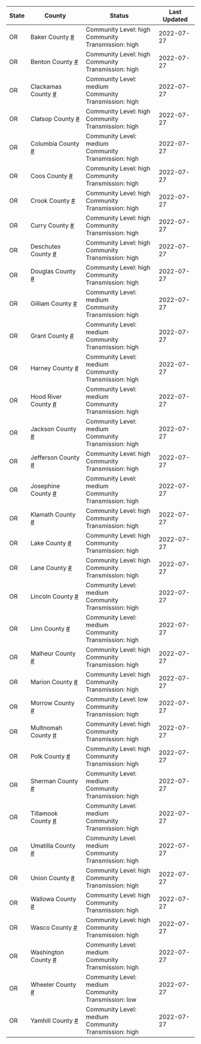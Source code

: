 State | County | Status | Last Updated
--- | --- | --- | --- 
OR | Baker County <a href="#baker_county">#</a> | <a name="baker_county"></a>Community Level: high<br/>Community Transmission: high | 2022-07-27
OR | Benton County <a href="#benton_county">#</a> | <a name="benton_county"></a>Community Level: high<br/>Community Transmission: high | 2022-07-27
OR | Clackamas County <a href="#clackamas_county">#</a> | <a name="clackamas_county"></a>Community Level: medium<br/>Community Transmission: high | 2022-07-27
OR | Clatsop County <a href="#clatsop_county">#</a> | <a name="clatsop_county"></a>Community Level: high<br/>Community Transmission: high | 2022-07-27
OR | Columbia County <a href="#columbia_county">#</a> | <a name="columbia_county"></a>Community Level: medium<br/>Community Transmission: high | 2022-07-27
OR | Coos County <a href="#coos_county">#</a> | <a name="coos_county"></a>Community Level: high<br/>Community Transmission: high | 2022-07-27
OR | Crook County <a href="#crook_county">#</a> | <a name="crook_county"></a>Community Level: high<br/>Community Transmission: high | 2022-07-27
OR | Curry County <a href="#curry_county">#</a> | <a name="curry_county"></a>Community Level: high<br/>Community Transmission: high | 2022-07-27
OR | Deschutes County <a href="#deschutes_county">#</a> | <a name="deschutes_county"></a>Community Level: high<br/>Community Transmission: high | 2022-07-27
OR | Douglas County <a href="#douglas_county">#</a> | <a name="douglas_county"></a>Community Level: high<br/>Community Transmission: high | 2022-07-27
OR | Gilliam County <a href="#gilliam_county">#</a> | <a name="gilliam_county"></a>Community Level: medium<br/>Community Transmission: high | 2022-07-27
OR | Grant County <a href="#grant_county">#</a> | <a name="grant_county"></a>Community Level: medium<br/>Community Transmission: high | 2022-07-27
OR | Harney County <a href="#harney_county">#</a> | <a name="harney_county"></a>Community Level: medium<br/>Community Transmission: high | 2022-07-27
OR | Hood River County <a href="#hood_river_county">#</a> | <a name="hood_river_county"></a>Community Level: medium<br/>Community Transmission: high | 2022-07-27
OR | Jackson County <a href="#jackson_county">#</a> | <a name="jackson_county"></a>Community Level: medium<br/>Community Transmission: high | 2022-07-27
OR | Jefferson County <a href="#jefferson_county">#</a> | <a name="jefferson_county"></a>Community Level: high<br/>Community Transmission: high | 2022-07-27
OR | Josephine County <a href="#josephine_county">#</a> | <a name="josephine_county"></a>Community Level: medium<br/>Community Transmission: high | 2022-07-27
OR | Klamath County <a href="#klamath_county">#</a> | <a name="klamath_county"></a>Community Level: high<br/>Community Transmission: high | 2022-07-27
OR | Lake County <a href="#lake_county">#</a> | <a name="lake_county"></a>Community Level: high<br/>Community Transmission: high | 2022-07-27
OR | Lane County <a href="#lane_county">#</a> | <a name="lane_county"></a>Community Level: high<br/>Community Transmission: high | 2022-07-27
OR | Lincoln County <a href="#lincoln_county">#</a> | <a name="lincoln_county"></a>Community Level: medium<br/>Community Transmission: high | 2022-07-27
OR | Linn County <a href="#linn_county">#</a> | <a name="linn_county"></a>Community Level: medium<br/>Community Transmission: high | 2022-07-27
OR | Malheur County <a href="#malheur_county">#</a> | <a name="malheur_county"></a>Community Level: high<br/>Community Transmission: high | 2022-07-27
OR | Marion County <a href="#marion_county">#</a> | <a name="marion_county"></a>Community Level: high<br/>Community Transmission: high | 2022-07-27
OR | Morrow County <a href="#morrow_county">#</a> | <a name="morrow_county"></a>Community Level: low<br/>Community Transmission: high | 2022-07-27
OR | Multnomah County <a href="#multnomah_county">#</a> | <a name="multnomah_county"></a>Community Level: high<br/>Community Transmission: high | 2022-07-27
OR | Polk County <a href="#polk_county">#</a> | <a name="polk_county"></a>Community Level: high<br/>Community Transmission: high | 2022-07-27
OR | Sherman County <a href="#sherman_county">#</a> | <a name="sherman_county"></a>Community Level: medium<br/>Community Transmission: high | 2022-07-27
OR | Tillamook County <a href="#tillamook_county">#</a> | <a name="tillamook_county"></a>Community Level: medium<br/>Community Transmission: high | 2022-07-27
OR | Umatilla County <a href="#umatilla_county">#</a> | <a name="umatilla_county"></a>Community Level: medium<br/>Community Transmission: high | 2022-07-27
OR | Union County <a href="#union_county">#</a> | <a name="union_county"></a>Community Level: high<br/>Community Transmission: high | 2022-07-27
OR | Wallowa County <a href="#wallowa_county">#</a> | <a name="wallowa_county"></a>Community Level: high<br/>Community Transmission: high | 2022-07-27
OR | Wasco County <a href="#wasco_county">#</a> | <a name="wasco_county"></a>Community Level: high<br/>Community Transmission: high | 2022-07-27
OR | Washington County <a href="#washington_county">#</a> | <a name="washington_county"></a>Community Level: medium<br/>Community Transmission: high | 2022-07-27
OR | Wheeler County <a href="#wheeler_county">#</a> | <a name="wheeler_county"></a>Community Level: medium<br/>Community Transmission: low | 2022-07-27
OR | Yamhill County <a href="#yamhill_county">#</a> | <a name="yamhill_county"></a>Community Level: medium<br/>Community Transmission: high | 2022-07-27
